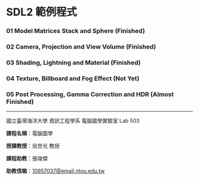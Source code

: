 # SDL2 範例程式
### 01 Model Matrices Stack and Sphere (Finished)
### 02 Camera, Projection and View Volume (Finished)
### 03 Shading, Lightning and Material (Finished)
### 04 Texture, Billboard and Fog Effect (Not Yet)
### 05 Post Processing, Gamma Correction and HDR (Almost Finished)
------------------------------------------------------------
國立臺灣海洋大學 資訊工程學系 電腦圖學實驗室 Lab 503

**課程名稱**：電腦圖學

**授課教授**：翁世光 教授

**課程助教**：張竣傑

**助教信箱**：10957037@email.ntou.edu.tw